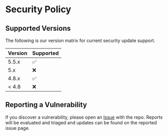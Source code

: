 # Security Policy

## Supported Versions

The following is our version matrix for current security update support.

| Version | Supported          |
| ------- | ------------------ |
| 5.5.x   | :white_check_mark: |
| 5.x     | :x:                |
| 4.8.x   | :white_check_mark: |
| < 4.8   | :x:                |

## Reporting a Vulnerability

If you discover a vulnerability, please open an [Issue](https://github.com/cjvandyk/Extensions/issues) with the repo.
Reports will be evaluated and triaged and updates can be found on the reported issue page.
